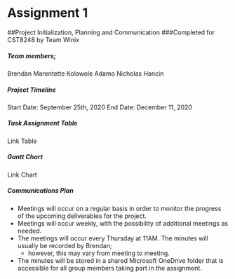 # Assignment 1
##Project Initialization, Planning and Communication
###Completed for CST8248 by Team Winix

##### Team members;
Brendan Marentette
Kolawole Adamo
Nicholas Hancin

##### Project Timeline
Start Date: September 25th, 2020
End Date: December 11, 2020

##### Task Assignment Table
Link Table

##### Gantt Chart
Link Chart

##### Communications Plan
  - Meetings will occur on a regular basis in order to monitor the progress of the upcoming deliverables for the project. 
  - Meetings will occur weekly, with the possibility of additional meetings as needed. 
  - The meetings will occur every Thursday at 11AM. The minutes will usually be recorded by Brendan; 
      - however, this may vary from meeting to meeting. 
  - The minutes will be stored in a shared Microsoft OneDrive folder that is accessible for all group members taking part in the assignment.
